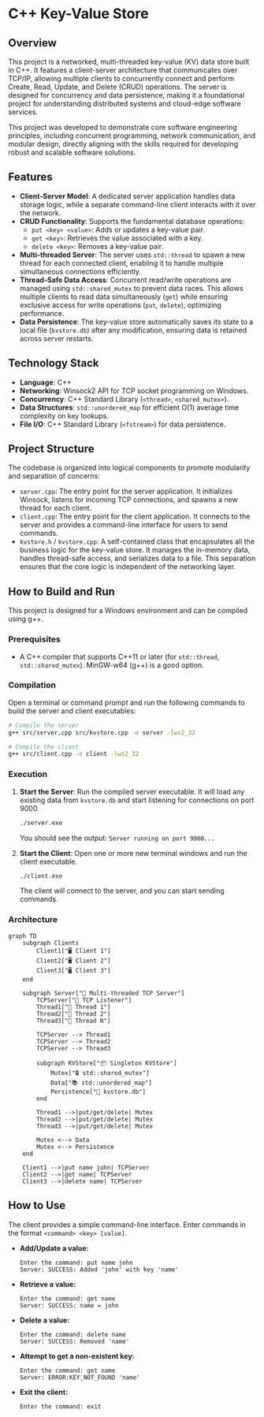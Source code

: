 # C++ Key-Value Store

## Overview

This project is a networked, multi-threaded key-value (KV) data store built in C++. It features a client-server architecture that communicates over TCP/IP, allowing multiple clients to concurrently connect and perform Create, Read, Update, and Delete (CRUD) operations. The server is designed for concurrency and data persistence, making it a foundational project for understanding distributed systems and cloud-edge software services.

This project was developed to demonstrate core software engineering principles, including concurrent programming, network communication, and modular design, directly aligning with the skills required for developing robust and scalable software solutions.

## Features

*   **Client-Server Model**: A dedicated server application handles data storage logic, while a separate command-line client interacts with it over the network.
*   **CRUD Functionality**: Supports the fundamental database operations:
    *   `put <key> <value>`: Adds or updates a key-value pair.
    *   `get <key>`: Retrieves the value associated with a key.
    *   `delete <key>`: Removes a key-value pair.
*   **Multi-threaded Server**: The server uses `std::thread` to spawn a new thread for each connected client, enabling it to handle multiple simultaneous connections efficiently.
*   **Thread-Safe Data Access**: Concurrent read/write operations are managed using `std::shared_mutex` to prevent data races. This allows multiple clients to read data simultaneously (`get`) while ensuring exclusive access for write operations (`put`, `delete`), optimizing performance.
*   **Data Persistence**: The key-value store automatically saves its state to a local file (`kvstore.db`) after any modification, ensuring data is retained across server restarts.

## Technology Stack

*   **Language**: C++
*   **Networking**: Winsock2 API for TCP socket programming on Windows.
*   **Concurrency**: C++ Standard Library (`<thread>`, `<shared_mutex>`).
*   **Data Structures**: `std::unordered_map` for efficient O(1) average time complexity on key lookups.
*   **File I/O**: C++ Standard Library (`<fstream>`) for data persistence.

## Project Structure

The codebase is organized into logical components to promote modularity and separation of concerns:

*   `server.cpp`: The entry point for the server application. It initializes Winsock, listens for incoming TCP connections, and spawns a new thread for each client.
*   `client.cpp`: The entry point for the client application. It connects to the server and provides a command-line interface for users to send commands.
*   `kvstore.h` / `kvstore.cpp`: A self-contained class that encapsulates all the business logic for the key-value store. It manages the in-memory data, handles thread-safe access, and serializes data to a file. This separation ensures that the core logic is independent of the networking layer.

## How to Build and Run

This project is designed for a Windows environment and can be compiled using g++.

### Prerequisites

*   A C++ compiler that supports C++11 or later (for `std::thread`, `std::shared_mutex`). MinGW-w64 (g++) is a good option.

### Compilation

Open a terminal or command prompt and run the following commands to build the server and client executables:

```bash
# Compile the server
g++ src/server.cpp src/kvstore.cpp -o server -lws2_32

# Compile the client
g++ src/client.cpp -o client -lws2_32
```

### Execution

1.  **Start the Server**: Run the compiled server executable. It will load any existing data from `kvstore.db` and start listening for connections on port 9000.
    ```bash
    ./server.exe
    ```
    You should see the output: `Server running on port 9000...`

2.  **Start the Client**: Open one or more new terminal windows and run the client executable.
    ```bash
    ./client.exe
    ```
    The client will connect to the server, and you can start sending commands.

### Architecture

```mermaid
graph TD
    subgraph Clients
        Client1["🖥️ Client 1"]
        Client2["🖥️ Client 2"]
        Client3["🖥️ Client 3"]
    end

    subgraph Server["🧠 Multi-threaded TCP Server"]
        TCPServer["🔌 TCP Listener"]
        Thread1["🧵 Thread 1"]
        Thread2["🧵 Thread 2"]
        Thread3["🧵 Thread N"]

        TCPServer --> Thread1
        TCPServer --> Thread2
        TCPServer --> Thread3

        subgraph KVStore["📦 Singleton KVStore"]
            Mutex["🔒 std::shared_mutex"]
            Data["📚 std::unordered_map"]
            Persistence["💾 kvstore.db"]
        end

        Thread1 -->|put/get/delete| Mutex
        Thread2 -->|put/get/delete| Mutex
        Thread3 -->|put/get/delete| Mutex

        Mutex <--> Data
        Mutex <--> Persistence
    end

    Client1 -->|put name john| TCPServer
    Client2 -->|get name| TCPServer
    Client3 -->|delete name| TCPServer
```

## How to Use

The client provides a simple command-line interface. Enter commands in the format `<command> <key> [value]`.

*   **Add/Update a value:**
    ```
    Enter the command: put name john
    Server: SUCCESS: Added 'john' with key 'name'
    ```

*   **Retrieve a value:**
    ```
    Enter the command: get name
    Server: SUCCESS: name = john
    ```

*   **Delete a value:**
    ```
    Enter the command: delete name
    Server: SUCCESS: Removed 'name'
    ```

*   **Attempt to get a non-existent key:**
    ```
    Enter the command: get name
    Server: ERROR:KEY_NOT_FOUND 'name'
    ```

*   **Exit the client:**
    ```
    Enter the command: exit
    ```